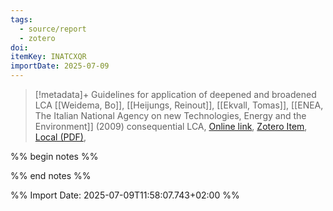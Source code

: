 ```yaml
---
tags:
  - source/report
  - zotero
doi: 
itemKey: INATCXQR
importDate: 2025-07-09
---
```

>[!metadata]+
> Guidelines for application of deepened and broadened LCA
> [[Weidema, Bo]], [[Heijungs, Reinout]], [[Ekvall, Tomas]], 
> [[ENEA, The Italian National Agency on new Technologies, Energy and the Environment]] (2009)
> consequential LCA, 
> [Online link](https://lca-net.com/files/calcas_report_d18.pdf), [Zotero Item](zotero://select/library/items/INATCXQR), [Local (PDF)](file://C:/Users/aburg/Documents/references/zotero/storage/NT8JS7MD/_calcas_report_d18.pdf), 

%% begin notes %%

%% end notes %%

%% Import Date: 2025-07-09T11:58:07.743+02:00 %%
